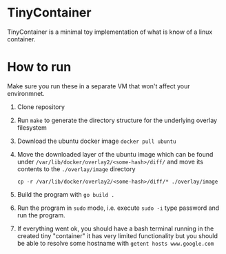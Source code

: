 # TinyContainer

TinyContainer is a minimal toy implementation of what is know of a linux container.

# How to run

Make sure you run these in a separate VM that won't affect your environmnet.

1. Clone repository

2. Run `make` to generate the directory structure for the underlying overlay filesystem

3. Download the ubuntu docker image `docker pull ubuntu`

4. Move the downloaded layer of the ubuntu image which can be found under `/var/lib/docker/overlay2/<some-hash>/diff/` and move its contents to the `./overlay/image` directory

    `cp -r /var/lib/docker/overlay2/<some-hash>/diff/* ./overlay/image`

5. Build the program with `go build .`

6. Run the program in `sudo` mode, i.e. execute `sudo -i` type password and run the program.

7. If everything went ok, you should have a bash terminal running in the created tiny "container" it has very limited functionality but you should be able to resolve some hostname with `getent hosts www.google.com`
